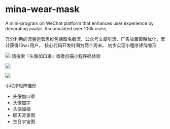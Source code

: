 
# mina-wear-mask
A mini-program on WeChat platform that enhances user experience by decorating avatar.
Accumulated over 100k users.

充分利用的流量运营思维包括取名截流、公众号文章引流、广告放置策略优化，累计获得10w+用户。
核心代码开发时间为两个周末。
初步实现小程序矩阵雏形

![](https://github.com/infinityu/mina-wear-mask/blob/master/readme-images/3.jpg)
请搜索『头像加口罩』或者扫描小程序码体验

![](https://github.com/infinityu/mina-wear-mask/blob/master/readme-images/1.png)

![](https://github.com/infinityu/mina-wear-mask/blob/master/readme-images/2.png)

小程序矩阵雏形
- 头像加口罩
- 头像加字
- 头像加福
- 聊天背景图
- 生日宇宙图
